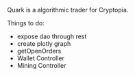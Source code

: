 Quark is a algorithmic trader for Cryptopia.

Things to do:

* expose dao through rest
* create plotly graph
* getOpenOrders
* Wallet Controller
* Mining Controller